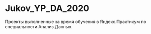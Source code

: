 # Jukov_YP_DA_2020
Проекты выполненные за время обучения в Яндекс.Практикум по специальности Анализ Данных.
